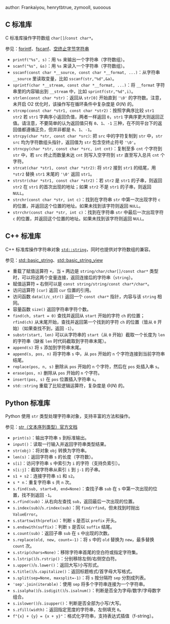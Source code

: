 author: Frankaiyou, henrytbtrue, zymooll, suooous

## C 标准库

C 标准库操作字符数组 `char[]`/`const char*`。

参见：[fprintf](https://zh.cppreference.com/w/c/io/fprintf)、[fscanf](https://zh.cppreference.com/w/c/io/fscanf)、[空终止字节字符串](https://zh.cppreference.com/w/c/string/byte)

-   `printf("%s", s)`：用 `%s` 来输出一个字符串（字符数组）。
-   `scanf("%s", &s)`：用 `%s` 来读入一个字符串（字符数组）。
-   `sscanf(const char *__source, const char *__format, ...)`：从字符串 `__source` 里读取变量，比如 `sscanf(str,"%d",&a)`。
-   `sprintf(char *__stream, const char *__format, ...)`：将 `__format` 字符串里的内容输出到 `__stream` 中，比如 `sprintf(str,"%d",i)`。
-   `strlen(const char *str)`：返回从 `str[0]` 开始直到 `'\0'` 的字符数。注意，未开启 O2 优化时，该操作写在循环条件中复杂度是 $\Theta(N)$ 的。
-   `strcmp(const char *str1, const char *str2)`：按照字典序比较 `str1 str2` 若 `str1` 字典序小返回负值，两者一样返回 `0`，`str1` 字典序更大则返回正值。请注意，不要简单的认为返回值只有 `0`、`1`、`-1` 三种，在不同平台下的返回值都遵循正负，但并非都是 `0`、`1`、`-1`。
-   `strcpy(char *str, const char *src)`: 把 `src` 中的字符复制到 `str` 中，`str`  `src` 均为字符数组头指针，返回值为 `str` 包含空终止符号 `'\0'`。
-   `strncpy(char *str, const char *src, int cnt)`：复制至多 `cnt` 个字符到 `str` 中，若 `src` 终止而数量未达 `cnt` 则写入空字符到 `str` 直至写入总共 `cnt` 个字符。
-   `strcat(char *str1, const char *str2)`: 将 `str2` 接到 `str1` 的结尾，用 `*str2` 替换 `str1` 末尾的 `'\0'` 返回 `str1`。
-   `strstr(char *str1, const char *str2)`：若 `str2` 是 `str1` 的子串，则返回 `str2` 在 `str1` 的首次出现的地址；如果 `str2` 不是 `str1` 的子串，则返回 `NULL`。
-   `strchr(const char *str, int c)`：找到在字符串 `str` 中第一次出现字符 `c` 的位置，并返回这个位置的地址。如果未找到该字符则返回 `NULL`。
-   `strrchr(const char *str, int c)`：找到在字符串 `str` 中最后一次出现字符 `c` 的位置，并返回这个位置的地址。如果未找到该字符则返回 `NULL`。

## C++ 标准库

C++ 标准库操作字符串对象 [`std::string`](../lang/csl/string.md)，同时也提供对字符数组的兼容。

参见：[std::basic\_string](https://zh.cppreference.com/w/cpp/string/basic_string)、[std::basic\_string\_view](https://zh.cppreference.com/w/cpp/string/basic_string_view)

-   重载了赋值运算符 `+`，当 `+` 两边是 `string/char/char[]/const char*` 类型时，可以将这两个变量连接，返回连接后的字符串（`string`）。
-   赋值运算符 `=` 右侧可以是 `const string/string/const char*/char*`。
-   访问运算符 `[cur]` 返回 `cur` 位置的引用。
-   访问函数 `data()/c_str()` 返回一个 `const char*` 指针，内容与该 `string` 相同。
-   容量函数 `size()` 返回字符串字符个数。
-   `find(ch, start = 0)` 查找并返回从 `start` 开始的字符 `ch` 的位置；`rfind(ch)` 从末尾开始，查找并返回第一个找到的字符 `ch` 的位置（皆从 `0` 开始）（如果查找不到，返回 `-1`）。
-   `substr(start, len)` 可以从字符串的 `start`（从 `0` 开始）截取一个长度为 `len` 的字符串（缺省 `len` 时代码截取到字符串末尾）。
-   `append(s)` 将 `s` 添加到字符串末尾。
-   `append(s, pos, n)` 将字符串 `s` 中，从 `pos` 开始的 `n` 个字符连接到当前字符串结尾。
-   `replace(pos, n, s)` 删除从 `pos` 开始的 `n` 个字符，然后在 `pos` 处插入串 `s`。
-   `erase(pos, n)` 删除从 `pos` 开始的 `n` 个字符。
-   `insert(pos, s)` 在 `pos` 位置插入字符串 `s`。
-   `std::string` 重载了比较逻辑运算符，复杂度是 $\Theta(N)$ 的。

## Python 标准库

Python 使用 `str` 类型处理字符串对象，支持丰富的方法和操作。

参见：[str（文本序列类型）官方文档](https://docs.python.org/3/library/stdtypes.html#text-sequence-type-str)

-   `print(s)`：输出字符串 `s` 到标准输出。
-   `input()`：读取一行输入并返回字符串类型结果。
-   `str(obj)`：将对象 `obj` 转换为字符串。
-   `len(s)`：返回字符串 `s` 的长度（字符数）。
-   `s[i]`：访问字符串 `s` 中索引为 `i` 的字符（支持负索引）。
-   `s[i:j]`：截取字符串从索引 `i` 到 `j-1` 的子串。
-   `s1 + s2`：连接字符串 `s1` 和 `s2`。
-   `s * n`：重复字符串 `s` 共 `n` 次。
-   `s.find(sub, start=0, end=None)`：查找子串 `sub` 在 `s` 中第一次出现的位置，找不到返回 `-1`。
-   `s.rfind(sub)`：从右向左查找 `sub`，返回最后一次出现的位置。
-   `s.index(sub)`/`s.rindex(sub)`：同 `find/rfind`，但未找到时抛出 `ValueError`。
-   `s.startswith(prefix)`：判断 `s` 是否以 `prefix` 开头。
-   `s.endswith(suffix)`：判断 `s` 是否以 `suffix` 结尾。
-   `s.count(sub)`：返回子串 `sub` 在 `s` 中出现的次数。
-   `s.replace(old, new, count=-1)`：将 `s` 中的 `old` 替换为 `new`，最多替换 `count` 次。
-   `s.strip(chars=None)`：移除字符串首尾的空白符或指定字符集。
-   `s.lstrip()`/`s.rstrip()`：分别移除左侧/右侧空白符。
-   `s.upper()`/`s.lower()`：返回大写/小写形式。
-   `s.title()`/`s.capitalize()`：返回标题格式/首字母大写格式。
-   `s.split(sep=None, maxsplit=-1)`：将 `s` 按分隔符 `sep` 分割成列表。
-   `'sep'.join(iterable)`：使用 `sep` 将多个字符串连接为一个字符串。
-   `s.isalpha()`/`s.isdigit()`/`s.isalnum()`：判断是否全为字母/数字/字母数字组合。
-   `s.islower()`/`s.isupper()`：判断是否全部为小写/大写。
-   `s.zfill(width)`：返回指定宽度的字符串，左侧填充 `0`。
-   `f"{x} + {y} = {x + y}"`：格式化字符串，支持表达式插值（f-string）。
